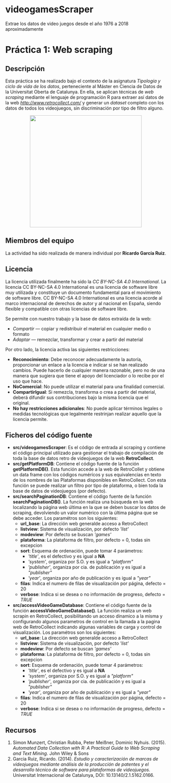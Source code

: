 # videogamesScraper
Extrae los datos de video juegos desde el año 1976 a 2018 aproximadamente

# Práctica 1: Web scraping

## Descripción

Esta práctica se ha realizado bajo el contexto de la asignatura _Tipología y ciclo de vida de los datos_, perteneciente al Máster en Ciencia de Datos de la Universitat Oberta de Catalunya. En ella, se aplican técnicas de _web scraping_ mediante el lenguaje de programación R para extraer así datos de la web _http://www.retrocollect.com/_ y generar un _dataset_ completo con los datos de todos los videojuegos, sin discriminación por tipo de filtro alguno.
<p align="center">
  <img src="http://www.retrocollect.com/videogamedatabase/public/images/various/RetroCollect-Logo.png" width="350"/>
</p>

## Miembros del equipo

La actividad ha sido realizada de manera individual por **Ricardo García Ruiz**.

## Licencia

La licencia utilizada finalmente ha sido la _CC BY-NC-SA 4.0 International_.
La licencia CC BY-NC-SA 4.0 International es una licencia de software libre muy utilizada y constituye un documento fundamental para el movimiento de software libre.
CC BY-NC-SA 4.0 International es una licencia acorde al marco internacional de derechos de autor y al nacional en España, siendo flexible y compatible con otras licencias de software libre.

Se permite con nuestro trabajo y la base de datos extraída de la web:  

* *Compartir* — copiar y redistribuir el material en cualquier medio o formato
* *Adaptar* — remezclar, transformar y crear a partir del material

Por otro lado, la licencia activa las siguientes restricciones:  

* **Reconocimiento**: Debe reconocer adecuadamente la autoría, proporcionar un enlace a la licencia e indicar si se han realizado cambios. Puede hacerlo de cualquier manera razonable, pero no de una manera que sugiera que tiene el apoyo del licenciador o lo recibe por el uso que hace.
* **NoComercial**: No puede utilizar el material para una finalidad comercial.
* **CompartirIgual**: Si remezcla, transforma o crea a partir del material, deberá difundir sus contribuciones bajo la misma licencia que el original.
* **No hay restricciones adicionales**: No puede aplicar términos legales o medidas tecnológicas que legalmente restrinjan realizar aquello que la licencia permite.

## Ficheros del código fuente

* **src/videogamesScraper**: Es el código de entrada al scraping y contiene el código principal utilizado para gestionar el trabajo de compilación de toda la base de datos retro de videojuegos de la web **RetroCollect**.
* **src/getPlatformDB**: Contiene el código fuente de la función **getPlatformDB()**. Esta función accede a la web de RetroCollet y obtiene un data frame con los códigos numérícos y sus equivalencias en texto de los nombres de las Plataformas disponibles en RetroCollect. Con esta función se puede realizar un filtro por tipo de plataforma, o bien toda la base de datos de videojuegos (por defecto).
* **src/searchPaginationDB**: Contiene el código fuente de la función **searchPaginationDB()**. La función realiza una búsqueda en la web localizando la página web última en la que se deben buscar los datos de scraping, devolviendo un valor numérico con la última página que se debe acceder. Los paramétros son los siguientes:
  + **url_base**: La dirección web generalde acceso a RetroCollect
  + **listview**: Sistema de visualización, por defecto *'list'*
  + **modeview**:   Por defecto se buscan *'games'*
  + **plataforma**: La plataforma de filtro, por defecto = 0, todas sin excepcion
  + **sort**:       Esquema de ordenación, puede tomar 4 parámetros:
    + *'title'*, es el defectivo y es igual a **NA**
    + *'system'*, organiza por S.O. y es igual a *"platform"*
    + *'publisher'*, organiza por cia. de publicación y es igual a *"publisher"*
    + *'year'*, organiza por año de publicación y es igual a *"year"*
  + **filas**:      Indica el numero de filas de visualización por página, defecto = 20
  + **verbose**:    Indica si se desea o no información de progreso, defecto = *TRUE*
* **src/accessVideoGameDatabase**: Contiene el código fuente de la función **accessVideoGameDatabase()**. La función realiza un web scrapin en RetroCollect, posibilitando un acceso dinamico a la misma y configurando algunos parametros de control en la llamada a la pagina web de RetroCollect indicando algunas variables de carga y control de visualización. Los paramétros son los siguientes:
  + **url_base**: La dirección web generalde acceso a RetroCollect
  + **listview**: Sistema de visualización, por defecto *'list'*
  + **modeview**:   Por defecto se buscan *'games'*
  + **plataforma**: La plataforma de filtro, por defecto = 0, todas sin excepcion
  + **sort**:       Esquema de ordenación, puede tomar 4 parámetros:
    + *'title'*, es el defectivo y es igual a **NA**
    + *'system'*, organiza por S.O. y es igual a *"platform"*
    + *'publisher'*, organiza por cia. de publicación y es igual a *"publisher"*
    + *'year'*, organiza por año de publicación y es igual a *"year"*
  + **filas**:      Indica el numero de filas de visualización por página, defecto = 20
  + **verbose**:    Indica si se desea o no información de progreso, defecto = *TRUE*

## Recursos

1. Simon Munzert, Christian Rubba, Peter Meißner, Dominic Nyhuis. (2015). _Automated Data Collection with R: A Practical Guide to Web Scraping and Text Mining._ John Wiley & Sons
2. Garcia Ruiz, Ricardo. (2014). _Estudio y caracterización de marcas de videojuegos mediante análisis de la producción de patentes y el desarrollo técnico de software para plataformas de videojuegos._ Universitat Internacional de Catalunya, DOI: 10.13140/2.1.5162.0166. 
